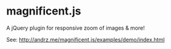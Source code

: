 # magnificent.js

A jQuery plugin for responsive zoom of images & more!

See: http://andrz.me/magnificent.js/examples/demo/index.html
